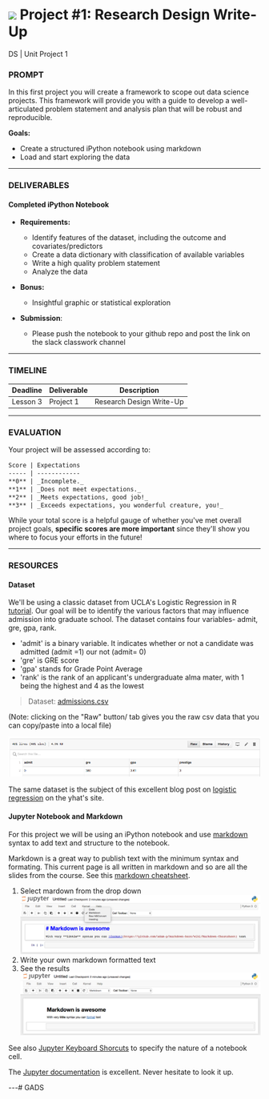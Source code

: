 # ![](https://ga-dash.s3.amazonaws.com/production/assets/logo-9f88ae6c9c3871690e33280fcf557f33.png) Project #1: Research Design Write-Up
DS | Unit Project 1

### PROMPT

In this first project you will create a framework to scope out data science projects. This framework will provide you with a guide to develop a well-articulated problem statement and analysis plan that will be robust and reproducible.

**Goals:**

* Create a structured iPython notebook using markdown
* Load and start exploring the data

---

### DELIVERABLES

#### Completed iPython Notebook

- **Requirements:**
    - Identify features of the dataset, including the outcome and covariates/predictors
    - Create a data dictionary with classification of available variables
    - Write a high quality problem statement
    - Analyze the data

- **Bonus:**
    - Insightful graphic or statistical exploration

- **Submission**:
    * Please push the notebook to your github repo and post the link on the slack classwork channel

---

### TIMELINE

| Deadline | Deliverable| Description |
|:-:|---|---|
| Lesson 3 | Project 1  | Research Design Write-Up   |

---

### EVALUATION

Your project will be assessed according to:

    Score | Expectations
    ----- | ------------
    **0** | _Incomplete._
    **1** | _Does not meet expectations._
    **2** | _Meets expectations, good job!_
    **3** | _Exceeds expectations, you wonderful creature, you!_

While your total score is a helpful gauge of whether you've met overall project goals, __specific scores are more important__ since they'll show you where to focus your efforts in the future!

---

### RESOURCES

#### Dataset


We'll be using a classic dataset from UCLA's Logistic Regression in R [tutorial](http://www.ats.ucla.edu/stat/r/dae/logit.htm). Our goal will be to identify the various factors that may influence admission into graduate school. The dataset contains four variables- admit, gre, gpa, rank.

- 'admit' is a binary variable. It indicates whether or not a candidate was admitted (admit =1) our not (admit= 0)
- 'gre' is GRE score
- 'gpa' stands for Grade Point Average
- 'rank' is the rank of an applicant's undergraduate alma mater, with 1 being the highest and 4 as the lowest

> Dataset: [admissions.csv](./admissions.csv)

(Note: clicking on the "Raw" button/ tab gives you the raw csv data that you can copy/paste into a local file)

![select mardown](img/raw_button.png)


The same dataset is the subject of this excellent blog post on [logistic regression](http://blog.yhat.com/posts/logistic-regression-and-python.html) on the yhat's site.

#### Jupyter Notebook and Markdown

For this project we will be using an iPython notebook and use [markdown](https://en.wikipedia.org/wiki/Markdown) syntax to add text and structure to the notebook.

Markdown is a great way to publish text with the minimum syntax and formating. This current page is all written in markdown and so are all the slides from the course. See this [markdown cheatsheet](https://github.com/adam-p/markdown-here/wiki/Markdown-Cheatsheet).

1. Select mardown from the drop down
![select mardown](img/select_markdown.png)
2. Write your own markdown formatted text
3. See the results
![select mardown](img/results_markdown.png)

See also [Jupyter Keyboard Shorcuts](https://sowingseasons.com/blog/reference/2016/01/jupyter-keyboard-shortcuts/23298516) to specify the nature of a notebook cell.

The [Jupyter documentation](http://jupyter-notebook.readthedocs.io/en/latest/examples/Notebook/What%20is%20the%20Jupyter%20Notebook.html) is excellent. Never hesitate to look it up.

---# GADS
